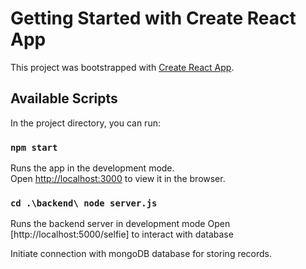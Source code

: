 # Getting Started with Create React App

This project was bootstrapped with [Create React App](https://github.com/facebook/create-react-app).

## Available Scripts

In the project directory, you can run:

### `npm start`

Runs the app in the development mode.\
Open [http://localhost:3000](http://localhost:3000) to view it in the browser.

### `cd .\backend\ node server.js`

Runs the backend server in development mode
Open [http://localhost:5000/selfie] to interact with database

Initiate connection with mongoDB database for storing records.
